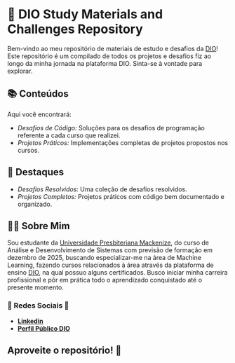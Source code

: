 # 🚀 DIO Study Materials and Challenges Repository

Bem-vindo ao meu repositório de materiais de estudo e desafios da [DIO](https://www.dio.me)! Este repositório é um compilado de todos os projetos e desafios fiz ao longo da minha jornada na plataforma DIO. Sinta-se à vontade para explorar.

## 📚 Conteúdos

Aqui você encontrará:

- *Desafios de Código:* Soluções para os desafios de programação referente a cada curso que realizei.
- *Projetos Práticos:* Implementações completas de projetos propostos nos cursos.

## 🌟 Destaques

- *Desafios Resolvidos:* Uma coleção de desafios resolvidos.
- *Projetos Completos:* Projetos práticos com código bem documentado e organizado.


## 👨‍💻 Sobre Mim

Sou estudante da [Universidade Presbiteriana Mackenize](https://www.mackenzie.br), do curso de Análise e Desenvolvimento de Sistemas com previsão de formação em dezembro de 2025, buscando especializar-me na área de Machine Learning, fazendo cursos relacionados à área através da plataforma de ensino [DIO](https://www.dio.me/users/islasmahteus), na qual possuo alguns certificados. Busco iniciar minha carreira profissional e pôr em prática todo o aprendizado conquistado até o presente momento.



### 📧 Redes Sociais 📧

- **[Linkedin](https://www.linkedin.com/in/islas-matheus)**
- **[Perfil Público DIO](https://www.dio.me/users/islasmahteus)**


## Aproveite o repositório! 🚀